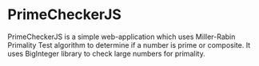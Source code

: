 # PrimeCheckerJS
PrimeCheckerJS is a simple web-application which uses Miller-Rabin Primality Test algorithm to determine if a number is prime or composite. It uses BigInteger library to check large numbers for primality.

